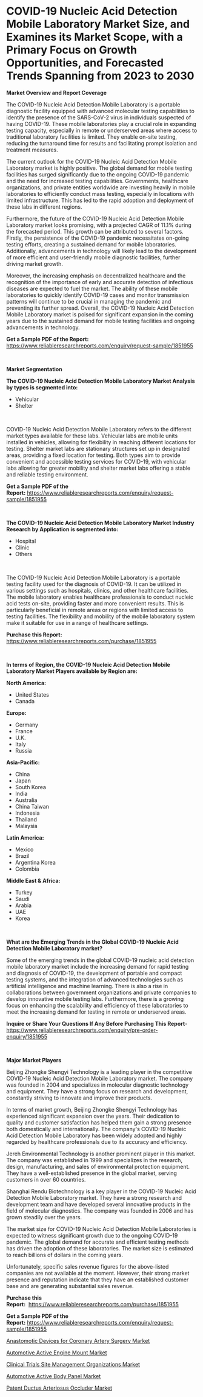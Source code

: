 <p><h1>COVID-19 Nucleic Acid Detection Mobile Laboratory Market Size, and Examines its Market Scope, with a Primary Focus on Growth Opportunities, and Forecasted Trends Spanning from 2023 to 2030</h1></p><p><strong>Market Overview and Report Coverage</strong></p>
<p><p>The COVID-19 Nucleic Acid Detection Mobile Laboratory is a portable diagnostic facility equipped with advanced molecular testing capabilities to identify the presence of the SARS-CoV-2 virus in individuals suspected of having COVID-19. These mobile laboratories play a crucial role in expanding testing capacity, especially in remote or underserved areas where access to traditional laboratory facilities is limited. They enable on-site testing, reducing the turnaround time for results and facilitating prompt isolation and treatment measures.</p><p>The current outlook for the COVID-19 Nucleic Acid Detection Mobile Laboratory market is highly positive. The global demand for mobile testing facilities has surged significantly due to the ongoing COVID-19 pandemic and the need for increased testing capabilities. Governments, healthcare organizations, and private entities worldwide are investing heavily in mobile laboratories to efficiently conduct mass testing, especially in locations with limited infrastructure. This has led to the rapid adoption and deployment of these labs in different regions.</p><p>Furthermore, the future of the COVID-19 Nucleic Acid Detection Mobile Laboratory market looks promising, with a projected CAGR of 11.1% during the forecasted period. This growth can be attributed to several factors. Firstly, the persistence of the COVID-19 pandemic necessitates on-going testing efforts, creating a sustained demand for mobile laboratories. Additionally, advancements in technology will likely lead to the development of more efficient and user-friendly mobile diagnostic facilities, further driving market growth.</p><p>Moreover, the increasing emphasis on decentralized healthcare and the recognition of the importance of early and accurate detection of infectious diseases are expected to fuel the market. The ability of these mobile laboratories to quickly identify COVID-19 cases and monitor transmission patterns will continue to be crucial in managing the pandemic and preventing its further spread. Overall, the COVID-19 Nucleic Acid Detection Mobile Laboratory market is poised for significant expansion in the coming years due to the sustained demand for mobile testing facilities and ongoing advancements in technology.</p></p>
<p><strong>Get a Sample PDF of the Report:</strong> <a href="https://www.reliableresearchreports.com/enquiry/request-sample/1851955">https://www.reliableresearchreports.com/enquiry/request-sample/1851955</a></p>
<p>&nbsp;</p>
<p><strong>Market Segmentation</strong></p>
<p><strong>The COVID-19 Nucleic Acid Detection Mobile Laboratory Market Analysis by types is segmented into:</strong></p>
<p><ul><li>Vehicular</li><li>Shelter</li></ul></p>
<p>&nbsp;</p>
<p><p>COVID-19 Nucleic Acid Detection Mobile Laboratory refers to the different market types available for these labs. Vehicular labs are mobile units installed in vehicles, allowing for flexibility in reaching different locations for testing. Shelter market labs are stationary structures set up in designated areas, providing a fixed location for testing. Both types aim to provide convenient and accessible testing services for COVID-19, with vehicular labs allowing for greater mobility and shelter market labs offering a stable and reliable testing environment.</p></p>
<p><strong>Get a Sample PDF of the Report:</strong>&nbsp;<a href="https://www.reliableresearchreports.com/enquiry/request-sample/1851955">https://www.reliableresearchreports.com/enquiry/request-sample/1851955</a></p>
<p>&nbsp;</p>
<p><strong>The COVID-19 Nucleic Acid Detection Mobile Laboratory Market Industry Research by Application is segmented into:</strong></p>
<p><ul><li>Hospital</li><li>Clinic</li><li>Others</li></ul></p>
<p>&nbsp;</p>
<p><p>The COVID-19 Nucleic Acid Detection Mobile Laboratory is a portable testing facility used for the diagnosis of COVID-19. It can be utilized in various settings such as hospitals, clinics, and other healthcare facilities. The mobile laboratory enables healthcare professionals to conduct nucleic acid tests on-site, providing faster and more convenient results. This is particularly beneficial in remote areas or regions with limited access to testing facilities. The flexibility and mobility of the mobile laboratory system make it suitable for use in a range of healthcare settings.</p></p>
<p><strong>Purchase this Report:</strong>&nbsp; <a href="https://www.reliableresearchreports.com/purchase/1851955">https://www.reliableresearchreports.com/purchase/1851955</a></p>
<p>&nbsp;</p>
<p><strong>In terms of Region, the COVID-19 Nucleic Acid Detection Mobile Laboratory Market Players available by Region are:</strong></p>
<p>
    <p> <strong> North America: </strong>
        <ul>
            <li>United States</li>
            <li>Canada</li>
        </ul>
        </p> 
    <p> <strong> Europe: </strong>
        <ul>
            <li>Germany</li>
            <li>France</li>
            <li>U.K.</li>
            <li>Italy</li>
            <li>Russia</li>
        </ul>
        </p> 
    <p> <strong> Asia-Pacific: </strong>
        <ul>
            <li>China</li>
            <li>Japan</li>
            <li>South Korea</li>
            <li>India</li>
            <li>Australia</li>
            <li>China Taiwan</li>
            <li>Indonesia</li>
            <li>Thailand</li>
            <li>Malaysia</li>
        </ul>
        </p> 
    <p> <strong> Latin America: </strong>
        <ul>
            <li>Mexico</li>
            <li>Brazil</li>
            <li>Argentina Korea</li>
            <li>Colombia</li>
        </ul>
        </p> 
    <p> <strong> Middle East & Africa: </strong>
        <ul>
            <li>Turkey</li>
            <li>Saudi</li>
            <li>Arabia</li>
            <li>UAE</li>
            <li>Korea</li>
        </ul>
    </p>
    </p>
<p>&nbsp;</p>
<p><strong>What are the Emerging Trends in the Global COVID-19 Nucleic Acid Detection Mobile Laboratory market?</strong></p>
<p><p>Some of the emerging trends in the global COVID-19 nucleic acid detection mobile laboratory market include the increasing demand for rapid testing and diagnosis of COVID-19, the development of portable and compact testing systems, and the integration of advanced technologies such as artificial intelligence and machine learning. There is also a rise in collaborations between government organizations and private companies to develop innovative mobile testing labs. Furthermore, there is a growing focus on enhancing the scalability and efficiency of these laboratories to meet the increasing demand for testing in remote or underserved areas.</p></p>
<p><strong>Inquire or Share Your Questions If Any Before Purchasing This Report</strong>- <a href="https://www.reliableresearchreports.com/enquiry/pre-order-enquiry/1851955">https://www.reliableresearchreports.com/enquiry/pre-order-enquiry/1851955</a></p>
<p>&nbsp;</p>
<p><strong>Major Market Players</strong></p>
<p><p>Beijing Zhongke Shengyi Technology is a leading player in the competitive COVID-19 Nucleic Acid Detection Mobile Laboratory market. The company was founded in 2004 and specializes in molecular diagnostic technology and equipment. They have a strong focus on research and development, constantly striving to innovate and improve their products.</p><p>In terms of market growth, Beijing Zhongke Shengyi Technology has experienced significant expansion over the years. Their dedication to quality and customer satisfaction has helped them gain a strong presence both domestically and internationally. The company's COVID-19 Nucleic Acid Detection Mobile Laboratory has been widely adopted and highly regarded by healthcare professionals due to its accuracy and efficiency.</p><p>Jereh Environmental Technology is another prominent player in this market. The company was established in 1999 and specializes in the research, design, manufacturing, and sales of environmental protection equipment. They have a well-established presence in the global market, serving customers in over 60 countries.</p><p>Shanghai Rendu Biotechnology is a key player in the COVID-19 Nucleic Acid Detection Mobile Laboratory market. They have a strong research and development team and have developed several innovative products in the field of molecular diagnostics. The company was founded in 2006 and has grown steadily over the years.</p><p>The market size for COVID-19 Nucleic Acid Detection Mobile Laboratories is expected to witness significant growth due to the ongoing COVID-19 pandemic. The global demand for accurate and efficient testing methods has driven the adoption of these laboratories. The market size is estimated to reach billions of dollars in the coming years.</p><p>Unfortunately, specific sales revenue figures for the above-listed companies are not available at the moment. However, their strong market presence and reputation indicate that they have an established customer base and are generating substantial sales revenue.</p></p>
<p><strong>Purchase this Report:</strong>&nbsp;&nbsp;<a href="https://www.reliableresearchreports.com/purchase/1851955">https://www.reliableresearchreports.com/purchase/1851955</a></p>
<p></p>
<p><strong>Get a Sample PDF of the Report:</strong>&nbsp;<a href="https://www.reliableresearchreports.com/enquiry/request-sample/1851955">https://www.reliableresearchreports.com/enquiry/request-sample/1851955</a></p>
<p><p><a href="https://medium.com/@walkersipes1943/anastomotic-devices-for-coronary-artery-surgery-market-competitive-analysis-market-trends-and-be71c6b32d6e">Anastomotic Devices for Coronary Artery Surgery Market</a></p><p><a href="https://www.linkedin.com/pulse/automotive-active-engine-mount-market-size-growth-forecast-u5orf/">Automotive Active Engine Mount Market</a></p><p><a href="https://medium.com/@juliusadams1991/clinical-trials-site-management-organizations-market-analysis-and-sze-forecasted-for-period-from-ad6df72b0736">Clinical Trials Site Management Organizations Market</a></p><p><a href="https://www.linkedin.com/pulse/decoding-automotive-active-body-panel-market-deep-dive-latest-cyx2f/">Automotive Active Body Panel Market</a></p><p><a href="https://github.com/anmolreportprime/Market-Research-Report-List-1/blob/main/patent-ductus-arteriosus-occluder-market.md">Patent Ductus Arteriosus Occluder Market</a></p></p>